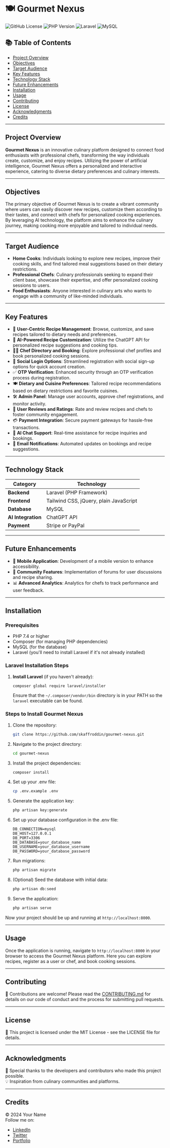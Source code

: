 # 🍽️ Gourmet Nexus

![GitHub License](https://img.shields.io/badge/license-MIT-brightgreen)
![PHP Version](https://img.shields.io/badge/PHP-7.4%2B-blue)
![Laravel](https://img.shields.io/badge/Laravel-v8.0-red)
![MySQL](https://img.shields.io/badge/MySQL-v5.7%2B-orange)

## 📚 Table of Contents
- [Project Overview](#project-overview)
- [Objectives](#objectives)
- [Target Audience](#target-audience)
- [Key Features](#key-features)
- [Technology Stack](#technology-stack)
- [Future Enhancements](#future-enhancements)
- [Installation](#installation)
- [Usage](#usage)
- [Contributing](#contributing)
- [License](#license)
- [Acknowledgments](#acknowledgments)
- [Credits](#credits)

---

## Project Overview
**Gourmet Nexus** is an innovative culinary platform designed to connect food enthusiasts with professional chefs, transforming the way individuals create, customize, and enjoy recipes. Utilizing the power of artificial intelligence, Gourmet Nexus offers a personalized and interactive experience, catering to diverse dietary preferences and culinary interests.

---

## Objectives
The primary objective of Gourmet Nexus is to create a vibrant community where users can easily discover new recipes, customize them according to their tastes, and connect with chefs for personalized cooking experiences. By leveraging AI technology, the platform aims to enhance the culinary journey, making cooking more enjoyable and tailored to individual needs.

---

## Target Audience
- **Home Cooks**: Individuals looking to explore new recipes, improve their cooking skills, and find tailored meal suggestions based on their dietary restrictions.
- **Professional Chefs**: Culinary professionals seeking to expand their client base, showcase their expertise, and offer personalized cooking sessions to users.
- **Food Enthusiasts**: Anyone interested in culinary arts who wants to engage with a community of like-minded individuals.

---

## Key Features
- 📜 **User-Centric Recipe Management**: Browse, customize, and save recipes tailored to dietary needs and preferences.
- 🤖 **AI-Powered Recipe Customization**: Utilize the ChatGPT API for personalized recipe suggestions and cooking tips.
- 👨‍🍳 **Chef Directory and Booking**: Explore professional chef profiles and book personalized cooking sessions.
- 🔐 **Social Login Options**: Streamlined registration with social sign-up options for quick account creation.
- ✅ **OTP Verification**: Enhanced security through an OTP verification process during registration.
- 🍽️ **Dietary and Cuisine Preferences**: Tailored recipe recommendations based on dietary restrictions and favorite cuisines.
- 🛠️ **Admin Panel**: Manage user accounts, approve chef registrations, and monitor activity.
- 🌟 **User Reviews and Ratings**: Rate and review recipes and chefs to foster community engagement.
- 💳 **Payment Integration**: Secure payment gateways for hassle-free transactions.
- 💬 **AI Chat Support**: Real-time assistance for recipe inquiries and bookings.
- 📧 **Email Notifications**: Automated updates on bookings and recipe suggestions.

---

## Technology Stack
| **Category**      | **Technology**                        |
|-------------------|--------------------------------------|
| **Backend**       | Laravel (PHP Framework)              |
| **Frontend**      | Tailwind CSS, jQuery, plain JavaScript |
| **Database**      | MySQL                                |
| **AI Integration**| ChatGPT API                          |
| **Payment**       | Stripe or PayPal                     |

---

## Future Enhancements
- 📱 **Mobile Application**: Development of a mobile version to enhance accessibility.
- 💬 **Community Features**: Implementation of forums for user discussions and recipe sharing.
- 📊 **Advanced Analytics**: Analytics for chefs to track performance and user feedback.

---

## Installation
### Prerequisites
- PHP 7.4 or higher
- Composer (for managing PHP dependencies)
- MySQL (for the database)
- Laravel (you'll need to install Laravel if it's not already installed)

### Laravel Installation Steps
1. **Install Laravel** (if you haven't already):
   ```bash
   composer global require laravel/installer
   ```
   Ensure that the `~/.composer/vendor/bin` directory is in your PATH so the `laravel` executable can be found.

### Steps to Install Gourmet Nexus
1. Clone the repository:
   ```bash
   git clone https://github.com/skaffroddin/gourmet-nexus.git
   ```
2. Navigate to the project directory:
   ```bash
   cd gourmet-nexus
   ```
3. Install the project dependencies:
   ```bash
   composer install
   ```
4. Set up your .env file:
   ```bash
   cp .env.example .env
   ```
5. Generate the application key:
   ```bash
   php artisan key:generate
   ```
6. Set up your database configuration in the .env file:
   ```env
   DB_CONNECTION=mysql
   DB_HOST=127.0.0.1
   DB_PORT=3306
   DB_DATABASE=your_database_name
   DB_USERNAME=your_database_username
   DB_PASSWORD=your_database_password
   ```
7. Run migrations:
   ```bash
   php artisan migrate
   ```
8. (Optional) Seed the database with initial data:
   ```bash
   php artisan db:seed
   ```
9. Serve the application:
   ```bash
   php artisan serve
   ```

Now your project should be up and running at `http://localhost:8000`.

---

## Usage
Once the application is running, navigate to `http://localhost:8000` in your browser to access the Gourmet Nexus platform. Here you can explore recipes, register as a user or chef, and book cooking sessions.

---

## Contributing
🤝 Contributions are welcome! Please read the [CONTRIBUTING.md](CONTRIBUTING.md) for details on our code of conduct and the process for submitting pull requests.

---

## License
📝 This project is licensed under the MIT License - see the LICENSE file for details.

---

## Acknowledgments
🙌 Special thanks to the developers and contributors who made this project possible.  
💡 Inspiration from culinary communities and platforms.

---

## Credits
© 2024 Your Name  
Follow me on:  
- [LinkedIn](your-linkedin-url)  
- [Twitter](your-twitter-url)  
- [Portfolio](your-portfolio-url)  
```
